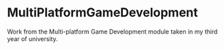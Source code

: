# MultiPlatformGameDevelopment

Work from the Multi-platform Game Development module taken in my third year of university.
